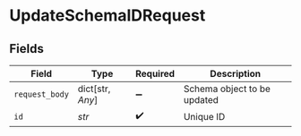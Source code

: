 # UpdateSchemaIDRequest


## Fields

| Field                       | Type                        | Required                    | Description                 |
| --------------------------- | --------------------------- | --------------------------- | --------------------------- |
| `request_body`              | dict[str, *Any*]            | :heavy_minus_sign:          | Schema object to be updated |
| `id`                        | *str*                       | :heavy_check_mark:          | Unique ID                   |
